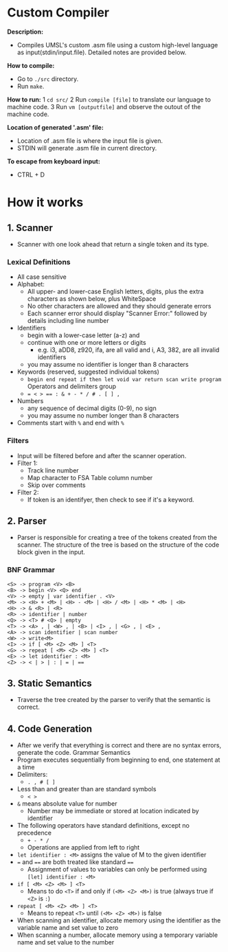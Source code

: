 # Custom Compiler

**Description:**
* Compiles UMSL's custom .asm file using a custom high-level language as input(stdin/input.file). Detailed notes are provided below.

**How to compile:**
* Go to `./src` directory.
* Run `make`.

**How to run:**
1 `cd src/`
2 Run `compile [file]` to translate our language to machine code.
3 Run `vm [outputfile]` and observe the outout of the machine code.

**Location of generated '.asm' file:**
* Location of .asm file is where the input file is given.
* STDIN will generate .asm file in current directory.

**To escape from keyboard input:**
* CTRL + D

# How it works

## 1. Scanner
* Scanner with one look ahead that return a single token and its type.

### Lexical Definitions
* All case sensitive
* Alphabet:
    * All upper- and lower-case English letters, digits, plus the extra characters as shown below, plus WhiteSpace
    * No other characters are allowed and they should generate errors
    * Each scanner error should display "Scanner Error:" followed by details including line number
* Identifiers
    * begin with a lower-case letter (a-z) and
    * continue with one or more letters or digits
        * e.g. i3, aDD8, z920, ifa, are all valid and i, A3, 382, are all invalid identifiers
    * you may assume no identifier is longer than 8 characters
* Keywords (reserved, suggested individual tokens)
    * `begin end repeat if then let void var return scan write program`
Operators and delimiters group
    * `= < > == : & + - * / # . [ ] ,`
* Numbers
    * any sequence of decimal digits (0-9), no sign
    * you may assume no number longer than 8 characters
* Comments start with `%` and end with `%`

### Filters
* Input will be filtered before and after the scanner operation.
* Filter 1:
    * Track line number
    * Map character to FSA Table column number
    * Skip over comments
* Filter 2:
    * If token is an identifyer, then check to see if it's a keyword.

## 2. Parser
* Parser is responsible for creating a tree of the tokens created from the scanner. The structure of the tree is based on the structure of the code block given in the input.

### BNF Grammar
```
<S> -> program <V> <B>
<B> -> begin <V> <Q> end
<V> -> empty | var identifier . <V>
<M> -> <H> + <M> | <H> - <M> | <H> / <M> | <H> * <M> | <H>
<H> -> & <R> | <R>
<R> -> identifier | number
<Q> -> <T> # <Q> | empty
<T> -> <A> , | <W> , | <B> | <I> , | <G> , | <E> ,
<A> -> scan identifier | scan number
<W> -> write<M>
<I> -> if [ <M> <Z> <M> ] <T>
<G> -> repeat [ <M> <Z> <M> ] <T>
<E> -> let identifier : <M>
<Z> -> < | > | : | = | ==

```

## 3. Static Semantics
* Traverse the tree created by the parser to verify that the semantic is correct.

## 4. Code Generation
* After we verify that everything is correct and there are no syntax errors, generate the code.
Grammar Semantics
* Program executes sequentially from beginning to end, one statement at a time
* Delimiters:
    * `. , # [ ]`
* Less than and greater than are standard symbols
    * `< >`
* `&` means absolute value for number
    * Number may be immediate or stored at location indicated by identifier
* The following operators have standard definitions, except no precedence
    * `+ - * /`
    * Operations are applied from left to right
* `let identifier : <M>` assigns the value of M to the given identifier
* `=` and `==` are both treated like standard `==`
    * Assignment of values to variables can only be performed using `[let] identifier : <M>`
* `if [ <M> <Z> <M> ] <T>`
    * Means to do `<T>` if and only if `(<M> <Z> <M>)` is true (always true if `<Z>` is `:`)
* `repeat [ <M> <Z> <M> ] <T>`
    * Means to repeat `<T>` until `(<M> <Z> <M>)` is false
* When scanning an identifier, allocate memory using the identifier as the variable name and set value to zero
* When scanning a number, allocate memory using a temporary variable name and set value to the number

